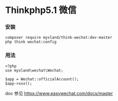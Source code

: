 Thinkphp5.1 微信
======

### 安装
~~~
composer require myxland/think-wechat:dev-master
php think wechat:config
~~~

### 用法
~~~
<?php
use myxland\wechat\Wechat;

$app = Wechat::officialAccount();
$app->xxx();
~~~
doc 参见
https://www.easywechat.com/docs/master